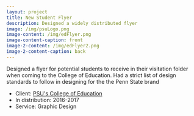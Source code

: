 ```yaml
---
layout: project
title: New Student Flyer
description: Designed a widely distributed flyer
image: /img/psuLogo.png
image-content: /img/edFlyer.png
image-content-caption: front
image-2-content: /img/edFlyer2.png
image-2-content-caption: back
---
```



Designed a flyer for potential students to receive in their visitation folder when coming to the College of Education. Had a strict list of design standards to follow in designing for the the Penn State brand

- Client: <a href="http://ed.psu.edu">PSU's College of Education</a>
- In distribution: 2016-2017
- Service: Graphic Design
 
    
